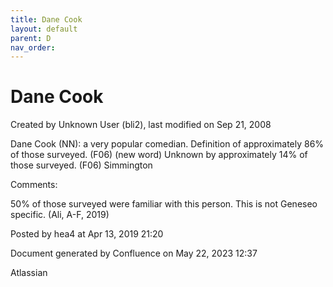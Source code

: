 ```yaml
---
title: Dane Cook
layout: default
parent: D
nav_order:
---
```


# Dane Cook

Created by  Unknown User (bli2), last modified on Sep 21, 2008

Dane Cook (NN): a very popular comedian. Definition of approximately 86% of those surveyed. (F06) (new word) Unknown by approximately 14% of those surveyed. (F06) Simmington

Comments:

50% of those surveyed were familiar with this person. This is not Geneseo specific. (Ali, A-F, 2019)

Posted by hea4 at Apr 13, 2019 21:20

Document generated by Confluence on May 22, 2023 12:37

Atlassian
